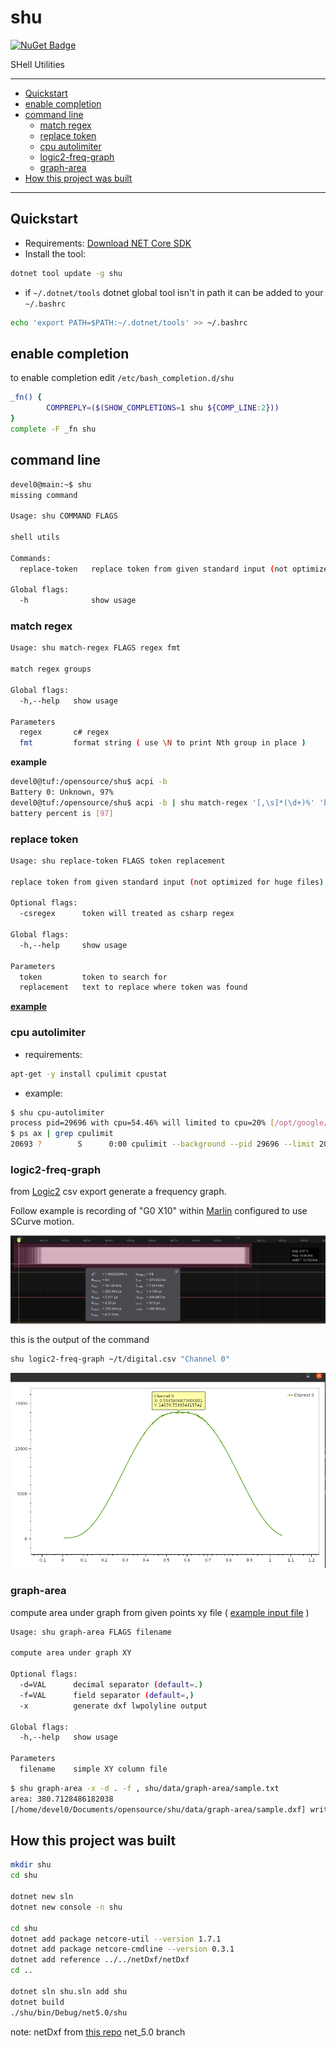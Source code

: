 # shu

[![NuGet Badge](https://buildstats.info/nuget/shu/)](https://www.nuget.org/packages/shu/)

SHell Utilities

<hr/>

<!-- TOC -->
* [Quickstart](#quickstart)
* [enable completion](#enable-completion)
* [command line](#command-line)
  + [match regex](#match-regex)
  + [replace token](#replace-token)
  + [cpu autolimiter](#cpu-autolimiter)
  + [logic2-freq-graph](#logic2-freq-graph)
  + [graph-area](#graph-area)
* [How this project was built](#how-this-project-was-built)
<!-- TOCEND -->

<hr/>

## Quickstart

- Requirements: [Download NET Core SDK](https://dotnet.microsoft.com/download)
- Install the tool:

```sh
dotnet tool update -g shu
```

- if `~/.dotnet/tools` dotnet global tool isn't in path it can be added to your `~/.bashrc`

```sh
echo 'export PATH=$PATH:~/.dotnet/tools' >> ~/.bashrc
```

## enable completion

to enable completion edit `/etc/bash_completion.d/shu`

```sh
_fn() {  
        COMPREPLY=($(SHOW_COMPLETIONS=1 shu ${COMP_LINE:2}))
}
complete -F _fn shu
```

## command line

```sh
devel0@main:~$ shu
missing command

Usage: shu COMMAND FLAGS

shell utils

Commands:
  replace-token   replace token from given standard input (not optimized for huge files)

Global flags:
  -h              show usage
```

### match regex

```sh
Usage: shu match-regex FLAGS regex fmt

match regex groups

Global flags:
  -h,--help   show usage

Parameters
  regex       c# regex
  fmt         format string ( use \N to print Nth group in place )
```

**example**

```sh
devel0@tuf:/opensource/shu$ acpi -b
Battery 0: Unknown, 97%
devel0@tuf:/opensource/shu$ acpi -b | shu match-regex '[,\s]*(\d+)%' 'battery percent is [\\1]'
battery percent is [97]
```

### replace token

```sh
Usage: shu replace-token FLAGS token replacement

replace token from given standard input (not optimized for huge files)

Optional flags:
  -csregex      token will treated as csharp regex

Global flags:
  -h,--help     show usage

Parameters
  token         token to search for
  replacement   text to replace where token was found
```

[**example**](https://github.com/devel0/security-manager/blob/8ed0f574fa649d5131d2ea2ea8e2dea5338500d2/docker/Dockerfile#L49-L52)

### cpu autolimiter

- requirements:

```sh
apt-get -y install cpulimit cpustat
```

- example:

```sh
$ shu cpu-autolimiter
process pid=29696 with cpu=54.46% will limited to cpu=20% [/opt/google/chrome/nacl_helper]
$ ps ax | grep cpulimit
20693 ?        S      0:00 cpulimit --background --pid 29696 --limit 20
```

### logic2-freq-graph

from [Logic2](https://github.com/saleae/logic2-extensions) csv export generate a frequency graph.

Follow example is recording of "G0 X10" within [Marlin](https://github.com/MarlinFirmware/Marlin) configured to use SCurve motion.

![](data/logic2-freq-graph/logic2-logic-analyzer.png)

this is the output of the command

```sh
shu logic2-freq-graph ~/t/digital.csv "Channel 0"
```

![](data/logic2-freq-graph/logic2-freq-graph.png)

### graph-area

compute area under graph from given points xy file ( [example input file](data/graph-area/sample.txt) )

```sh
Usage: shu graph-area FLAGS filename

compute area under graph XY

Optional flags:
  -d=VAL      decimal separator (default=.)
  -f=VAL      field separator (default=,)
  -x          generate dxf lwpolyline output

Global flags:
  -h,--help   show usage

Parameters
  filename    simple XY column file
```

```sh
$ shu graph-area -x -d . -f , shu/data/graph-area/sample.txt
area: 380.7128486182038
[/home/devel0/Documents/opensource/shu/data/graph-area/sample.dxf] written.
```

## How this project was built

```sh
mkdir shu
cd shu

dotnet new sln
dotnet new console -n shu

cd shu
dotnet add package netcore-util --version 1.7.1
dotnet add package netcore-cmdline --version 0.3.1
dotnet add reference ../../netDxf/netDxf
cd ..

dotnet sln shu.sln add shu
dotnet build
./shu/bin/Debug/net5.0/shu
```

note: netDxf from [this repo](https://github.com/haplokuon/netDxf/tree/net_5.0) net_5.0 branch